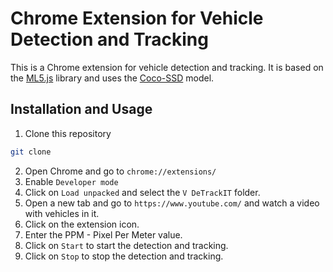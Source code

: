 # Chrome Extension for Vehicle Detection and Tracking

This is a Chrome extension for vehicle detection and tracking. It is based on the [ML5.js](https://ml5js.org/) library and uses the [Coco-SSD](https://github.com/tensorflow/tfjs-models/tree/master/coco-ssd) model.

## Installation and Usage

1. Clone this repository
```bash
git clone 
```
2. Open Chrome and go to `chrome://extensions/`
3. Enable `Developer mode`
4. Click on `Load unpacked` and select the `V DeTrackIT` folder.
5. Open a new tab and go to `https://www.youtube.com/` and watch a video with vehicles in it.
6. Click on the extension icon.
7. Enter the PPM - Pixel Per Meter value.
8. Click on `Start` to start the detection and tracking.
9. Click on `Stop` to stop the detection and tracking.
